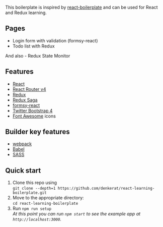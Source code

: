This boilerplate is inspired by [react-boilerplate](https://github.com/react-boilerplate/react-boilerplate) and can be used for React and Redux learning.

## Pages
- Login form with validation (formsy-react)
- Todo list with Redux

And also - Redux State Monitor

## Features

- [React](https://facebook.github.io/react/)
- [React Router v4](https://github.com/ReactTraining/react-router)
- [Redux](http://redux.js.org/)
- [Redux Saga](https://redux-saga.github.io/redux-saga/)
- [formsy-react](https://github.com/christianalfoni/formsy-react)
- [Twitter Bootstrap 4](http://getbootstrap.com/)
- [Font Awesome](http://fontawesome.io/) icons

## Builder key features

- [webpack](https://webpack.js.org/)
- [Babel](https://babeljs.io/)
- [SASS](http://sass-lang.com/)

## Quick start

1. Clone this repo using<br />`git clone --depth=1 https://github.com/denkerat/react-learning-boilerplate.git`
2. Move to the appropriate directory:<br />`cd react-learning-boilerplate`<br />
3. Run `npm run setup` <br />
   *At this point you can run `npm start` to see the example app at `http://localhost:3000`.*


